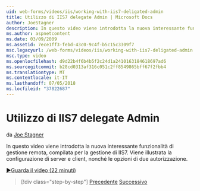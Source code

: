 ```yaml
---
uid: web-forms/videos/iis/working-with-iis7-deligated-admin
title: Utilizzo di IIS7 delegate Admin | Microsoft Docs
author: JoeStagner
description: In questo video viene introdotta la nuova interessante funzionalità di gestione remota, compilata per la gestione di IIS7. Configurazione del client sia server viene illustrato come wel...
ms.author: aspnetcontent
ms.date: 03/09/2009
ms.assetid: 7ece1ff3-febd-43c0-9c4f-b5c15c3309f7
msc.legacyurl: /web-forms/videos/iis/working-with-iis7-deligated-admin
msc.type: video
ms.openlocfilehash: d9d22b4f6b4b5f2c24d1a2410163184618697ad6
ms.sourcegitcommit: b28cd0313af316c051c2ff8549865bff67f2fbb4
ms.translationtype: MT
ms.contentlocale: it-IT
ms.lasthandoff: 07/05/2018
ms.locfileid: "37822687"
---
```

<a name="working-with-iis7-delegated-admin"></a>Utilizzo di IIS7 delegate Admin
====================
da [Joe Stagner](https://github.com/JoeStagner)

In questo video viene introdotta la nuova interessante funzionalità di gestione remota, compilata per la gestione di IIS7. Viene illustrata la configurazione di server e client, nonché le opzioni di due autorizzazione.

[&#9654;Guarda il video (22 minuti)](https://channel9.msdn.com/Blogs/ASP-NET-Site-Videos/working-with-iis7-deligated-admin)

> [!div class="step-by-step"]
> [Precedente](developing-and-deploying-in-a-shared-hosting.md)
> [Successivo](feature-specific-delegated-management.md)
